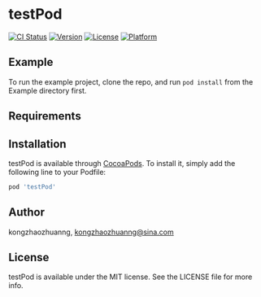 # testPod

[![CI Status](https://img.shields.io/travis/kongzhaozhuanng/testPod.svg?style=flat)](https://travis-ci.org/kongzhaozhuanng/testPod)
[![Version](https://img.shields.io/cocoapods/v/testPod.svg?style=flat)](https://cocoapods.org/pods/testPod)
[![License](https://img.shields.io/cocoapods/l/testPod.svg?style=flat)](https://cocoapods.org/pods/testPod)
[![Platform](https://img.shields.io/cocoapods/p/testPod.svg?style=flat)](https://cocoapods.org/pods/testPod)

## Example

To run the example project, clone the repo, and run `pod install` from the Example directory first.

## Requirements

## Installation

testPod is available through [CocoaPods](https://cocoapods.org). To install
it, simply add the following line to your Podfile:

```ruby
pod 'testPod'
```

## Author

kongzhaozhuanng, kongzhaozhuanng@sina.com

## License

testPod is available under the MIT license. See the LICENSE file for more info.
